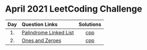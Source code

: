 # April 2021 LeetCoding Challenge

| Day | Question Links                                                                                                                            |                   Solutions                   |
| :-: | :---------------------------------------------------------------------------------------------------------------------------------------- | :-------------------------------------------: |
| 1.  | [Palindrome Linked List](https://leetcode.com/explore/featured/card/april-leetcoding-challenge-2021/593/week-1-april-1st-april-7th/3693/) | [cpp](./01.%20Palindrome%20Linked%20List.cpp) |
| 2.  | [Ones and Zeroes](https://leetcode.com/explore/challenge/card/april-leetcoding-challenge-2021/593/week-1-april-1st-april-7th/3694/)       |    [cpp](./02.%20Ones%20and%20Zeroes.cpp)     |
